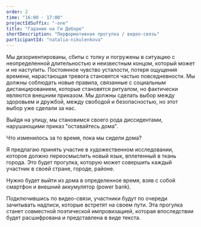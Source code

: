 ```yaml
---
order: 2
time: "16:00 - 17:00"
projectIdSuffix: "-one"
title: "Гадание на Ги Деборе"
shortDescription: "Перформативная прогулка / видео-связь"
participantId: "natalia-nikulenkova"
---
```


Мы дезориентированы, сбиты с толку и погружены в ситуацию с неопределенной длительностью и неизвестным концом, который может и не наступить. Постоянное чувство усталости, потеря ощущения времени, нарастающая тревога становятся частью повседневности. Мы должны соблюдать новые правила, связанные с социальным дистанцированием, которые становятся ритуалом, но фактически являются внешним приказом. Мы должны сделать выбор между здоровьем и дружбой, между свободой и безопасностью, но этот выбор уже сделали за нас.

Выйдя на улицу, мы становимся своего рода диссидентами, нарушающими приказ "оставайтесь дома".

Что изменилось за то время, пока мы сидели дома?

Я предлагаю принять участие в художественном исследовании, которое должно переосмыслить новый язык, вплетенный в ткань города. Это будет прогулка, которую может совершить каждый участник в своей стране, городе, районе.

Нужно будет выйти из дома в определенное время, взяв с собой смартфон и внешний аккумулятор (power bank).

Подключившись по видео-связи, участники будут по очереди зачитывать надписи, которые встретят на своем пути. Эта прогулка станет совместной поэтической импровизацией, которая впоследствии будет расшифрована и представлена в виде текста.
